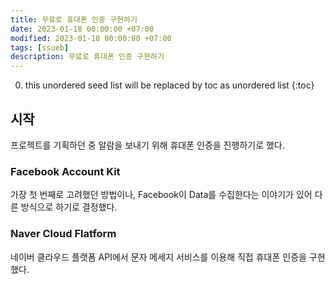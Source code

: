 ```yaml
---
title: 무료로 휴대폰 인증 구현하기
date: 2023-01-18 00:00:00 +07:00
modified: 2023-01-18 00:00:00 +07:00
tags: [ssueb]
description: 무료로 휴대폰 인증 구현하기
---
```


0. this unordered seed list will be replaced by toc as unordered list
{:toc}

## 시작
프로젝트를 기획하던 중 알람을 보내기 위해 휴대폰 인증을 진행하기로 했다.

### Facebook Account Kit
가장 첫 번째로 고려했던 방법이나, Facebook이 Data를 수집한다는 이야기가 있어 다른 방식으로 하기로 결정했다.

### Naver Cloud Flatform
네이버 클라우드 플랫폼 API에서 문자 메세지 서비스를 이용해 직접 휴대폰 인증을 구현했다.
